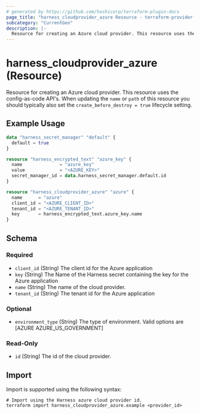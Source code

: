 ```yaml
---
# generated by https://github.com/hashicorp/terraform-plugin-docs
page_title: "harness_cloudprovider_azure Resource - terraform-provider-harness"
subcategory: "CurrentGen"
description: |-
  Resource for creating an Azure cloud provider. This resource uses the config-as-code API's. When updating the name or path of this resource you should typically also set the create_before_destroy = true lifecycle setting.
---
```


# harness_cloudprovider_azure (Resource)

Resource for creating an Azure cloud provider. This resource uses the config-as-code API's. When updating the `name` or `path` of this resource you should typically also set the `create_before_destroy = true` lifecycle setting.

## Example Usage

```terraform
data "harness_secret_manager" "default" {
  default = true
}

resource "harness_encrypted_text" "azure_key" {
  name              = "azure_key"
  value             = "<AZURE_KEY>"
  secret_manager_id = data.harness_secret_manager.default.id
}

resource "harness_cloudprovider_azure" "azure" {
  name      = "azure"
  client_id = "<AZURE_CLIENT_ID>"
  tenant_id = "<AZURE_TENANT_ID>"
  key       = harness_encrypted_text.azure_key.name
}
```

<!-- schema generated by tfplugindocs -->
## Schema

### Required

- `client_id` (String) The client id for the Azure application
- `key` (String) The Name of the Harness secret containing the key for the Azure application
- `name` (String) The name of the cloud provider.
- `tenant_id` (String) The tenant id for the Azure application

### Optional

- `environment_type` (String) The type of environment. Valid options are [AZURE AZURE_US_GOVERNMENT]

### Read-Only

- `id` (String) The id of the cloud provider.

## Import

Import is supported using the following syntax:

```shell
# Import using the Harness azure cloud provider id.
terraform import harness_cloudprovider_azure.example <provider_id>
```
